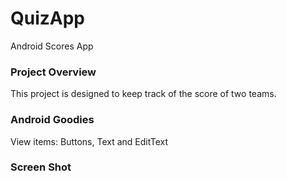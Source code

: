 # QuizApp
Android Scores App




### Project Overview
This project is designed to keep track of the score of two teams.




### Android Goodies
View items: Buttons, Text and EditText





### Screen Shot


